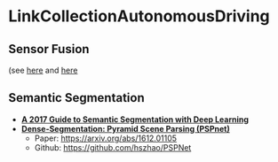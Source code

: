 # LinkCollectionAutonomousDriving

## Sensor Fusion
(see [here](http://www.mdpi.com/1424-8220/16/3/280/htm) and [here](https://onlinelibrary.wiley.com/doi/full/10.1002/rob.21605)

## Semantic Segmentation

-   [**A 2017 Guide to Semantic Segmentation with Deep Learning**](http://blog.qure.ai/notes/semantic-segmentation-deep-learning-review)
-   [**Dense-Segmentation: Pyramid Scene Parsing (PSPnet)**](https://medium.com/@steve101777/dense-segmentation-pyramid-scene-parsing-pspnet-753b1cb6097c)
    - Paper: https://arxiv.org/abs/1612.01105
    - Github: https://github.com/hszhao/PSPNet
